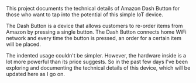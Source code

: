 This project documents the technical details of Amazon Dash Button for those who want to tap into the potential of this simple IoT device.

The Dash Button is a device that allows customers to re-order items from Amazon by pressing a single button. The Dash Button connects home WiFi network and every time the button is pressed, an order for a certain item will be placed.

The indented usage couldn't be simpler. However, the hardware inside is a lot more powerful than its price suggests. So in the past few days I've been exploring and documenting the technical details of this device, which will be updated here as I go on.

